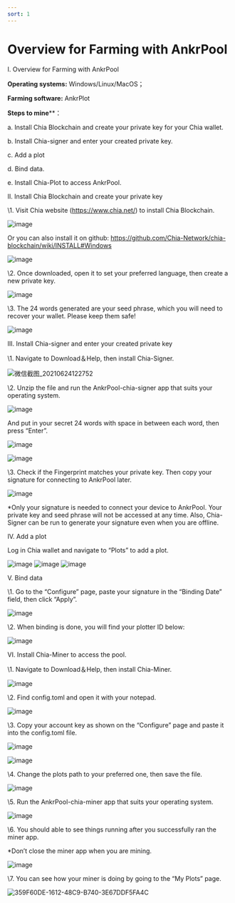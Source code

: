 ```yaml
---
sort: 1
---
```

# Overview for Farming with AnkrPool
I. Overview for Farming with AnkrPool

**Operating systems:** Windows/Linux/MacOS；

**Farming software:** AnkrPlot

 

**Steps to mine****：

a. Install Chia Blockchain and create your private key for your Chia wallet.

b. Install Chia-signer and enter your created private key. 

c. Add a plot

d. Bind data.

e. Install Chia-Plot to access AnkrPool.

 

II. Install Chia Blockchain and create your private key

\1.   Visit Chia website (https://www.chia.net/) to install Chia Blockchain.      

![image](https://user-images.githubusercontent.com/86063945/125550907-ca32a74b-dbb2-4851-813e-a9ec6129f5ed.png)

Or you can also install it on github: https://github.com/Chia-Network/chia-blockchain/wiki/INSTALL#Windows

 ![image](https://user-images.githubusercontent.com/86063945/125550937-8b98d2f8-0536-4276-8ce8-298809e959f8.png)

\2.   Once downloaded, open it to set your preferred language, then create a new private key. 

 ![image](https://user-images.githubusercontent.com/86063945/125550970-ca823f32-fbb7-43f0-97c4-964aedc647cd.png)

\3.   The 24 words generated are your seed phrase, which you will need to recover your wallet. Please keep them safe!  

![image](https://user-images.githubusercontent.com/86063945/125550995-da23cc7b-b658-4e07-afe0-006e140b047a.png)

III. Install Chia-signer and enter your created private key

\1.   Navigate to Download＆Help, then install Chia-Signer.

 ![微信截图_20210624122752](https://user-images.githubusercontent.com/86063945/125550672-a3bc31d3-998f-46ea-9991-392168d76224.png)

\2.   Unzip the file and run the AnkrPool-chia-signer app that suits your operating system. 

 ![image](https://user-images.githubusercontent.com/86063945/125551031-6f5ab5a7-529b-4b6a-a510-a2c34b24a6c6.png)

And put in your secret 24 words with space in between each word, then press “Enter”. 

 ![image](https://user-images.githubusercontent.com/86063945/125551107-1a424c84-f382-41cd-9461-42d29851c972.png)

![image](https://user-images.githubusercontent.com/86063945/125551168-1ddf3a08-e9f3-4d1a-be22-68175ad31c76.png)

\3.   Check if the Fingerprint matches your private key. Then copy your signature for connecting to AnkrPool later.  

![image](https://user-images.githubusercontent.com/86063945/125551254-cd9f88e8-98fa-45ee-902b-4e16de46c4a6.png)

*Only your signature is needed to connect your device to AnkrPool. Your private key and seed phrase will not be accessed at any time. Also, Chia-Signer can be run to generate your signature even when you are offline. 

IV. Add a plot

Log in Chia wallet and navigate to “Plots” to add a plot. 

 ![image](https://user-images.githubusercontent.com/86063945/125551303-bfab351e-3ba8-4ed3-9222-60ca9b818ae1.png)
![image](https://user-images.githubusercontent.com/86063945/125551322-4349cd1d-b879-468f-89ae-a4bf290297b7.png)
![image](https://user-images.githubusercontent.com/86063945/125551341-3f66d252-80a1-4d2f-bba1-f024962ffd27.png)

V. Bind data

\1. Go to the “Configure” page, paste your signature in the “Binding Date” field, then click “Apply”. 

 ![image](https://user-images.githubusercontent.com/86063945/125551362-a933cecb-3531-4c62-8e8d-43761e177778.png)

\2. When binding is done, you will find your plotter ID below:

 ![image](https://user-images.githubusercontent.com/86063945/125551380-9baa0b33-9ded-48b0-9857-9b80d7e81915.png)

VI. Install Chia-Miner to access the pool.

\1. Navigate to Download＆Help, then install Chia-Miner.

 ![image](https://user-images.githubusercontent.com/86063945/125551400-0e3ed69a-ca19-4bbe-b3e8-3611da9759bc.png)

\2. Find config.toml and open it with your notepad.

 ![image](https://user-images.githubusercontent.com/86063945/125551418-eb773f87-7fa4-4438-8f99-40e6fa425805.png)

  \3. Copy your account key as shown on the “Configure” page and paste it into the config.toml file. 

 ![image](https://user-images.githubusercontent.com/86063945/125551439-3f29afec-ed13-4250-b663-e6a362fdbc43.png)

![image](https://user-images.githubusercontent.com/86063945/125551469-653c6709-0076-468c-9985-f7b6ce66cdb2.png)

\4. Change the plots path to your preferred one, then save the file. 

 ![image](https://user-images.githubusercontent.com/86063945/125551481-c9b4d407-f567-4b28-9134-15358fbcebd7.png)

\5. Run the AnkrPool-chia-miner app that suits your operating system. 

 ![image](https://user-images.githubusercontent.com/86063945/125551505-76755633-3e5f-4803-ada0-cf0d721c04f4.png)

\6. You should able to see things running after you successfully ran the miner app. 

*Don’t close the miner app when you are mining. 

 ![image](https://user-images.githubusercontent.com/86063945/125551516-cfdde123-bb20-4c14-b6e2-026060205b19.png)

\7. You can see how your miner is doing by going to the “My Plots” page.

![359F60DE-1612-48C9-B740-3E67DDF5FA4C](https://user-images.githubusercontent.com/86063945/125558467-dee37f1f-eed9-4af6-afea-eda33aa56bc8.png)

